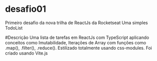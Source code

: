 # desafio01
Primeiro desafio da nova trilha de ReactJs da Rocketseat 
Uma simples TodoList

#Descrição
Uma lista de tarefas em ReactJs com TypeScript aplicando conceitos
como Imutabilidade, Iterações de Array com funções como
.map(), .filter(), .reduce().
Estilizado totalmente usando css-modules.
Foi criado usando Vite.js
